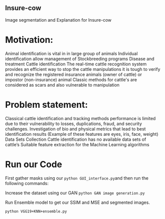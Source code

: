 ## Insure-cow
Image segmentation and Explanation for Insure-cow


# Motivation:
Animal identification is vital in in large group of animals 
Individual identification allow management of 
Stockbreeding programs 
Disease and treatment 
Cattle identification
The real-time cattle recognition system provides an efficient way to stop the cattle manipulations
it is tough to verify and recognize the registered insurance animals (owner of cattle) or impostor (non-insurance) animal
Classic methods for cattle's are considered as scars and also vulnerable to manipulation
# Problem statement:
Classical cattle identification and tracking methods performance is limited due to their vulnerability to losses, duplications, fraud, and security challenges.
Investigation of bio and physical metrics that lead to best identification results (Example of these features are eyes, iris, face, weight) 
Data Sets Collection 
Cattle identification has no available data sets of cattle’s 
Suitable feature extraction for the Machine Learning algorithms


# Run our Code

First gather masks using our ``` python GUI_interface.py ```and then run the following commands:

Increase the dataset using our GAN
```python GAN image generation.py```


Run Ensemble model to get our SSIM and MSE and segmented images.

```python VGG19+KNN+ensemble.py```

